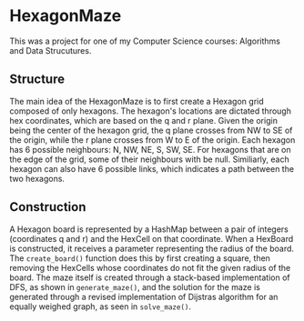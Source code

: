 # HexagonMaze

This was a project for one of my Computer Science courses: Algorithms and Data Strucutures.

## Structure
The main idea of the HexagonMaze is to first create a Hexagon grid composed of only hexagons. The hexagon's locations are dictated through hex coordinates, which are based on the q and r plane. Given the origin being the center of the hexagon grid, the q plane crosses from NW to SE of the origin, while the r plane crosses from W to E of the origin. Each hexagon has 6 possible neighbours: N, NW, NE, S, SW, SE. For hexagons that are on the edge of the grid, some of their neighbours with be null. Similiarly, each hexagon can also have 6 possible links, which indicates a path between the two hexagons. 

## Construction
A Hexagon board is represented by a HashMap between a pair of integers (coordinates q and r) and the HexCell on that coordinate. When a HexBoard is constructed, it receives a parameter representing the radius of the board. The ``create_board()`` function does this by first creating a square, then removing the HexCells whose coordinates do not fit the given radius of the board. The maze itself is created through a stack-based implementation of DFS, as shown in ``generate_maze()``, and the solution for the maze is generated through a revised implementation of Dijstras algorithm for an equally weighed graph, as seen in ``solve_maze()``.
